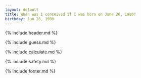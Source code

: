 ```yaml
---
layout: default
title: When was I conceived if I was born on June 26, 1900?
birthday: Jun 26, 1900
---
```


{% include header.md %}

{% include guess.md %}

{% include calculate.md %}

{% include safety.md %}

{% include footer.md %}



